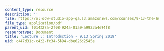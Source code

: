 ```yaml
---
content_type: resource
description: ''
file: https://ol-ocw-studio-app-qa.s3.amazonaws.com/courses/9-13-the-human-brain-spring-2019/c447d31cc422fc345b94dbe626d2545e_MIT9_13S19_L01.pdf
file_type: application/pdf
parent_uid: f014227a-2f08-924a-01a9-a9923a4e94f8
resourcetype: Document
title: 'Lecture 1: Introduction - 9.13 Spring 2019'
uid: c447d31c-c422-fc34-5b94-dbe626d2545e
---
```

